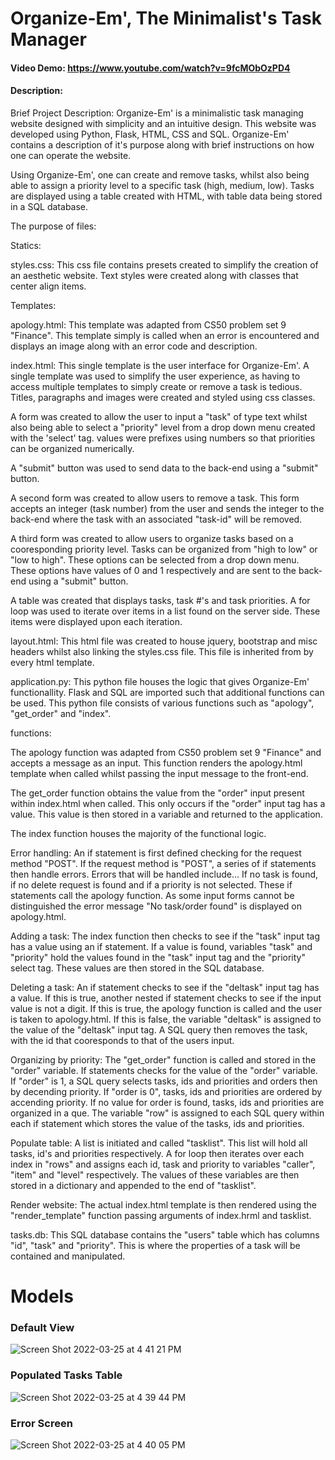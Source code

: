 # Organize-Em', The Minimalist's Task Manager
#### Video Demo: <https://www.youtube.com/watch?v=9fcMObOzPD4>
#### Description:

Brief Project Description:
Organize-Em' is a minimalistic task managing website designed with simplicity and an intuitive design.
This website was developed using Python, Flask, HTML, CSS and SQL.
Organize-Em' contains a description of it's purpose along with brief instructions on how one can operate the website.

Using Organize-Em', one can create and remove tasks, whilst also being able to assign a priority level to a specific task (high, medium, low).
Tasks are displayed using a table created with HTML, with table data being stored in a SQL database.

The purpose of files:

Statics:

styles.css:
This css file contains presets created to simplify the creation of an aesthetic website. Text styles were created along with classes that
center align items.

Templates:

apology.html:
This template was adapted from CS50 problem set 9 "Finance". This template simply is called when an error is encountered and displays
an image along with an error code and description.

index.html:
This single template is the user interface for Organize-Em'. A single template was used to simplify the user experience, as having to access multiple
templates to simply create or remove a task is tedious.
Titles, paragraphs and images were created and styled using css classes.

A form was created to allow the user to input a "task" of type text whilst also being able to select a "priority" level from
a drop down menu created with the 'select' tag.
values were prefixes using numbers so that priorities can be organized numerically.

A "submit" button was used to send data to the back-end using a "submit" button.

A second form was created to allow users to remove a task. This form accepts an integer (task number) from the user and sends
the integer to the back-end where the task with an associated "task-id" will be removed.

A third form was created to allow users to organize tasks based on a cooresponding priority level. Tasks can be organized
from "high to low" or "low to high". These options can be selected from a drop down menu. These options have values of 0 and 1 respectively and
are sent to the back-end using a "submit" button.

A table was created that displays tasks, task #'s and task priorities. A for loop was used to iterate over items in a list found on the
server side. These items were displayed upon each iteration.

layout.html:
This html file was created to house jquery, bootstrap and misc headers whilst also linking the styles.css file. This file is inherited from by
every html template.

application.py:
This python file houses the logic that gives Organize-Em' functionallity.
Flask and SQL are imported such that additional functions can be used.
This python file consists of various functions such as "apology", "get_order" and "index".

functions:

The apology function was adapted from CS50 problem set 9 "Finance" and accepts a message as an input. This function renders the apology.html template
when called whilst passing the input message to the front-end.

The get_order function obtains the value from the "order" input present within index.html when called. This only occurs if the "order" input tag has
a value. This value is then stored in a variable and returned to the application.

The index function houses the majority of the functional logic.

Error handling:
An if statement is first defined checking for the request method "POST".
If the request method is "POST", a series of if statements then handle errors. Errors that will be handled include...
If no task is found, if no delete request is found and if a priority is not selected. These if statements call the apology function.
As some input forms cannot be distinguished the error message "No task/order found" is displayed on apology.html.

Adding a task:
The index function then checks to see if the "task" input tag has a value using an if statement. If a value is found,
variables "task" and "priority" hold the values found in the "task" input tag and the "priority" select tag.
These values are then stored in the SQL database.

Deleting a task:
An if statement checks to see if the "deltask" input tag has a value. If this is true, another nested if statement checks to see if the
input value is not a digit. If this is true, the apology function is called and the user is taken to apology.html.
If this is false, the variable "deltask" is assigned to the value of the "deltask" input tag. A SQL query then removes the task, with the id
that cooresponds to that of the users input.

Organizing by priority:
The "get_order" function is called and stored in the "order" variable. If statements checks for the value of the "order"
variable. If "order" is 1, a SQL query selects tasks, ids and priorities and orders then by decending priority. If "order is 0",
tasks, ids and priorities are ordered by accending priority. If no value for order is found, tasks, ids and priorities are organized in a que.
The variable "row" is assigned to each SQL query within each if statement which stores the value of the tasks, ids and priorities.

Populate table:
A list is initiated and called "tasklist". This list will hold all tasks, id's and priorities
respectively.
A for loop then iterates over each index in "rows" and assigns each id, task and priority to variables "caller", "item" and "level"
respectively. The values of these variables are then stored in a dictionary and appended to the end of "tasklist".

Render website:
The actual index.html template is then rendered using the "render_template" function passing arguments of
index.hrml and tasklist.

tasks.db: This SQL database contains the "users" table which has columns "id", "task" and "priority".
This is where the properties of a task will be contained and manipulated.

# Models
### Default View
![Screen Shot 2022-03-25 at 4 41 21 PM](https://user-images.githubusercontent.com/89366190/160198013-ea125281-06c7-42e8-b6b2-1d1bb1922353.png)

### Populated Tasks Table
![Screen Shot 2022-03-25 at 4 39 44 PM](https://user-images.githubusercontent.com/89366190/160198020-f663d324-28c5-40e6-a8f0-fad86343c147.png)

### Error Screen
![Screen Shot 2022-03-25 at 4 40 05 PM](https://user-images.githubusercontent.com/89366190/160198029-90041341-c803-4dfc-94e6-f59280202831.png)
